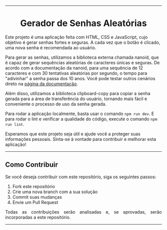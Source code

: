 -----

<h1 align="center">Gerador de Senhas Aleatórias</h1>
<p>Este projeto é uma aplicação feita com HTML, CSS e JavaScript, cujo objetivo é gerar senhas fortes e seguras. A cada vez que o botão é clicado, uma nova senha é recomendada ao usuário.</p>
<p>Para gerar as senhas, utilizamos a biblioteca externa chamada nanoid, que é capaz de gerar sequências aleatórias de caracteres únicas e seguras. De acordo com a documentação da nanoid, para uma sequência de 12 caracteres e com 30 tentativas aleatórias por segundo, o tempo para "adivinhar" a senha passa dos 10 anos. Você pode testar outros cenários direto na <a href="https://zelark.github.io/nano-id-cc/">página da documentação</a>.</p>
<p>Além disso, utilizamos a biblioteca clipboard-copy para copiar a senha gerada para a área de transferência do usuário, tornando mais fácil e conveniente o processo de uso da senha gerada.</p>
	<p>Para rodar a aplicação localmente, basta usar o comando <code>npm run dev</code>. E para rodar o lint e verificar a qualidade do código, execute o comando <code>npm run lint</code>.</p>
	<p>Esperamos que este projeto seja útil e ajude você a proteger suas informações pessoais. Sinta-se à vontade para contribuir e melhorar esta aplicação!</p>

-----

</div>
<div align="justify">
<h2>Como Contribuir</h2>
    <p>Se você deseja contribuir com este repositório, siga os seguintes passos:</p>
<ol>
  <li>Fork este repositório</li>
  <li>Crie uma nova branch com a sua solução</li>
  <li>Commit suas mudanças</li>
  <li>Envie um Pull Request</li>
</ol>
<p>Todas as contribuições serão analisadas e, se aprovadas, serão incorporadas a este repositório.</p>
</div>

-----
